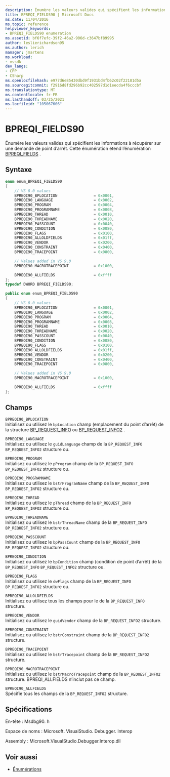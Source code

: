```yaml
---
description: Énumère les valeurs valides qui spécifient les informations à récupérer sur une demande de point d’arrêt.
title: BPREQI_FIELDS90 | Microsoft Docs
ms.date: 11/04/2016
ms.topic: reference
helpviewer_keywords:
- BPREQI_FIELDS90 enumeration
ms.assetid: bf6f7efc-39f2-46a2-906d-c3647bf89995
author: leslierichardson95
ms.author: lerich
manager: jmartens
ms.workload:
- vssdk
dev_langs:
- CPP
- CSharp
ms.openlocfilehash: e977d6e85430dbd9f1931bd4fb62c02f22181d5a
ms.sourcegitcommit: f2916d8fd296b92cc402597d1d1eecda4f6cccbf
ms.translationtype: MT
ms.contentlocale: fr-FR
ms.lasthandoff: 03/25/2021
ms.locfileid: "105067606"
---
```

# <a name="bpreqi_fields90"></a>BPREQI_FIELDS90
Énumère les valeurs valides qui spécifient les informations à récupérer sur une demande de point d’arrêt. Cette énumération étend l’énumération [BPREQI_FIELDS](../../../extensibility/debugger/reference/bpreqi-fields.md) .

## <a name="syntax"></a>Syntaxe

```cpp
enum enum_BPREQI_FIELDS90
{
    // VS 8.0 values
    BPREQI90_BPLOCATION                = 0x0001,
    BPREQI90_LANGUAGE                  = 0x0002,
    BPREQI90_PROGRAM                   = 0x0004,
    BPREQI90_PROGRAMNAME               = 0x0008,
    BPREQI90_THREAD                    = 0x0010,
    BPREQI90_THREADNAME                = 0x0020,
    BPREQI90_PASSCOUNT                 = 0x0040,
    BPREQI90_CONDITION                 = 0x0080,
    BPREQI90_FLAGS                     = 0x0100,
    BPREQI90_ALLOLDFIELDS              = 0x01ff,
    BPREQI90_VENDOR                    = 0x0200,
    BPREQI90_CONSTRAINT                = 0x0400,
    BPREQI90_TRACEPOINT                = 0x0800,

    // Values added in VS 9.0
    BPREQI90_MACROTRACEPOINT           = 0x1000,

    BPREQI90_ALLFIELDS                 = 0xffff
};
typedef DWORD BPREQI_FIELDS90;
```

```csharp
public enum enum_BPREQI_FIELDS90
{
    // VS 8.0 values
    BPREQI90_BPLOCATION                = 0x0001,
    BPREQI90_LANGUAGE                  = 0x0002,
    BPREQI90_PROGRAM                   = 0x0004,
    BPREQI90_PROGRAMNAME               = 0x0008,
    BPREQI90_THREAD                    = 0x0010,
    BPREQI90_THREADNAME                = 0x0020,
    BPREQI90_PASSCOUNT                 = 0x0040,
    BPREQI90_CONDITION                 = 0x0080,
    BPREQI90_FLAGS                     = 0x0100,
    BPREQI90_ALLOLDFIELDS              = 0x01ff,
    BPREQI90_VENDOR                    = 0x0200,
    BPREQI90_CONSTRAINT                = 0x0400,
    BPREQI90_TRACEPOINT                = 0x0800,

    // Values added in VS 9.0
    BPREQI90_MACROTRACEPOINT           = 0x1000,

    BPREQI90_ALLFIELDS                 = 0xffff
};
```

## <a name="fields"></a>Champs
`BPREQI90_BPLOCATION`\
Initialisez ou utilisez le `bpLocation` champ (emplacement du point d’arrêt) de la structure [BP_REQUEST_INFO](../../../extensibility/debugger/reference/bp-request-info.md) ou [BP_REQUEST_INFO2](../../../extensibility/debugger/reference/bp-request-info2.md) .

`BPREQI90_LANGUAGE`\
Initialisez ou utilisez le `guidLanguage` champ de la `BP_REQUEST_INFO` `BP_REQUEST_INFO2` structure ou.

`BPREQI90_PROGRAM`\
Initialisez ou utilisez le `pProgram` champ de la `BP_REQUEST_INFO` `BP_REQUEST_INFO2` structure ou.

`BPREQI90_PROGRAMNAME`\
Initialisez ou utilisez le `bstrProgramName` champ de la `BP_REQUEST_INFO` `BP_REQUEST_INFO2` structure ou.

`BPREQI90_THREAD`\
Initialisez ou utilisez le `pThread` champ de la `BP_REQUEST_INFO` `BP_REQUEST_INFO2` structure ou.

`BPREQI90_THREADNAME`\
Initialisez ou utilisez le `bstrThreadName` champ de la `BP_REQUEST_INFO` `BP_REQUEST_INFO2` structure ou.

`BPREQI90_PASSCOUNT`\
Initialisez ou utilisez le `bpPassCount` champ de la `BP_REQUEST_INFO` `BP_REQUEST_INFO2` structure ou.

`BPREQI90_CONDITION`\
Initialisez ou utilisez le `bpCondition` champ (condition de point d’arrêt) de la `BP_REQUEST_INFO` `BP_REQUEST_INFO2` structure ou.

`BPREQI90_FLAGS`\
Initialisez ou utilisez le `dwFlags` champ de la `BP_REQUEST_INFO` `BP_REQUEST_INFO2` structure ou.

`BPREQI90_ALLOLDFIELDS`\
Initialisez ou utilisez tous les champs pour le de la `BP_REQUEST_INFO` structure.

`BPREQI90_VENDOR`\
Initialisez ou utilisez le `guidVendor` champ de la `BP_REQUEST_INFO2` structure.

`BPREQI90_CONSTRAINT`\
Initialisez ou utilisez le `bstrConstraint` champ de la `BP_REQUEST_INFO2` structure.

`BPREQI90_TRACEPOINT`\
Initialisez ou utilisez le `bstrTracepoint` champ de la `BP_REQUEST_INFO2` structure.

`BPREQI90_MACROTRACEPOINT`\
Initialisez ou utilisez le `bstrMacroTracepoint` champ de la `BP_REQUEST_INFO2` structure. BPREQI_ALLFIELDS n’inclut pas ce champ.

`BPREQI90_ALLFIELDS`\
Spécifie tous les champs de la `BP_REQUEST_INFO2` structure.

## <a name="requirements"></a>Spécifications
En-tête : Msdbg90. h

Espace de noms : Microsoft. VisualStudio. Debugger. Interop

Assembly : Microsoft.VisualStudio.Debugger.Interop.dll

## <a name="see-also"></a>Voir aussi
- [Énumérations](../../../extensibility/debugger/reference/enumerations-visual-studio-debugging.md)
